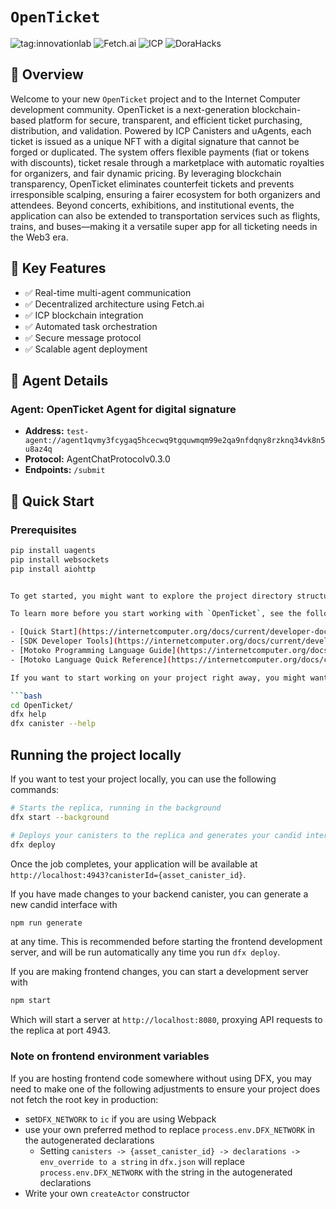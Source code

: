 # `OpenTicket`
![tag:innovationlab](https://img.shields.io/badge/innovationlab-3D8BD3)
![Fetch.ai](https://img.shields.io/badge/Fetch.ai-Enabled-brightgreen)
![ICP](https://img.shields.io/badge/ICP-Integrated-blue)
![DoraHacks](https://img.shields.io/badge/DoraHacks-Hackathon-orange)

## 📖 Overview

Welcome to your new `OpenTicket` project and to the Internet Computer development community. OpenTicket is a next-generation blockchain-based platform for secure, transparent, and efficient ticket purchasing, distribution, and validation. Powered by ICP Canisters and uAgents, each ticket is issued as a unique NFT with a digital signature that cannot be forged or duplicated. The system offers flexible payments (fiat or tokens with discounts), ticket resale through a marketplace with automatic royalties for organizers, and fair dynamic pricing. By leveraging blockchain transparency, OpenTicket eliminates counterfeit tickets and prevents irresponsible scalping, ensuring a fairer ecosystem for both organizers and attendees. Beyond concerts, exhibitions, and institutional events, the application can also be extended to transportation services such as flights, trains, and buses—making it a versatile super app for all ticketing needs in the Web3 era.

## 🎯 Key Features

- ✅ Real-time multi-agent communication
- ✅ Decentralized architecture using Fetch.ai
- ✅ ICP blockchain integration
- ✅ Automated task orchestration
- ✅ Secure message protocol
- ✅ Scalable agent deployment

## 🤖 Agent Details
### Agent: OpenTicket Agent for digital signature
- **Address:** `test-agent://agent1qvmy3fcygaq5hcecwq9tgquwmqm99e2qa9nfdqny8rzknq34vk8n5u8az4q`
- **Protocol:** AgentChatProtocolv0.3.0
- **Endpoints:** `/submit`


## 🚀 Quick Start

### Prerequisites
```bash
pip install uagents
pip install websockets
pip install aiohttp


To get started, you might want to explore the project directory structure and the default configuration file. Working with this project in your development environment will not affect any production deployment or identity tokens.

To learn more before you start working with `OpenTicket`, see the following documentation available online:

- [Quick Start](https://internetcomputer.org/docs/current/developer-docs/setup/deploy-locally)
- [SDK Developer Tools](https://internetcomputer.org/docs/current/developer-docs/setup/install)
- [Motoko Programming Language Guide](https://internetcomputer.org/docs/current/motoko/main/motoko)
- [Motoko Language Quick Reference](https://internetcomputer.org/docs/current/motoko/main/language-manual)

If you want to start working on your project right away, you might want to try the following commands:

```bash
cd OpenTicket/
dfx help
dfx canister --help
```

## Running the project locally

If you want to test your project locally, you can use the following commands:

```bash
# Starts the replica, running in the background
dfx start --background

# Deploys your canisters to the replica and generates your candid interface
dfx deploy
```

Once the job completes, your application will be available at `http://localhost:4943?canisterId={asset_canister_id}`.

If you have made changes to your backend canister, you can generate a new candid interface with

```bash
npm run generate
```

at any time. This is recommended before starting the frontend development server, and will be run automatically any time you run `dfx deploy`.

If you are making frontend changes, you can start a development server with

```bash
npm start
```

Which will start a server at `http://localhost:8080`, proxying API requests to the replica at port 4943.

### Note on frontend environment variables

If you are hosting frontend code somewhere without using DFX, you may need to make one of the following adjustments to ensure your project does not fetch the root key in production:

- set`DFX_NETWORK` to `ic` if you are using Webpack
- use your own preferred method to replace `process.env.DFX_NETWORK` in the autogenerated declarations
  - Setting `canisters -> {asset_canister_id} -> declarations -> env_override to a string` in `dfx.json` will replace `process.env.DFX_NETWORK` with the string in the autogenerated declarations
- Write your own `createActor` constructor
